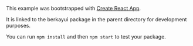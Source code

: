 This example was bootstrapped with [Create React App](https://github.com/facebook/create-react-app).

It is linked to the berkayui package in the parent directory for development purposes.

You can run `npm install` and then `npm start` to test your package.
